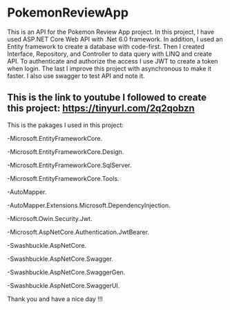 # PokemonReviewApp
This is an API for the Pokemon Review App project.
In this project, I have used ASP.NET Core Web API with .Net 6.0 framework.
In addition, I used an Entity framework to create a database with code-first.
Then I created Interface, Repository, and Controller to data query with LINQ and create API.
To authenticate and authorize the access I use JWT to create a token when login.
The last I improve this project with asynchronous to make it faster.
I also use swagger to test API and note it.

This is the link to youtube I followed to create this project: https://tinyurl.com/2q2qobzn
--------------------------------------------------------------------------------------------
This is the pakages I used in this project:

-Microsoft.EntityFrameworkCore.

-Microsoft.EntityFrameworkCore.Design.

-Microsoft.EntityFrameworkCore.SqlServer.

-Microsoft.EntityFrameworkCore.Tools.

-AutoMapper.

-AutoMapper.Extensions.Microsoft.DependencyInjection.

-Microsoft.Owin.Security.Jwt.

-Microsoft.AspNetCore.Authentication.JwtBearer.

-Swashbuckle.AspNetCore.

-Swashbuckle.AspNetCore.Swagger.

-Swashbuckle.AspNetCore.SwaggerGen.

-Swashbuckle.AspNetCore.SwaggerUI.

Thank you and have a nice day !!!
